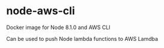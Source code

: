 # node-aws-cli
Docker image for Node 8.1.0 and AWS CLI 

Can be used to push Node lambda functions to AWS Lamdba
